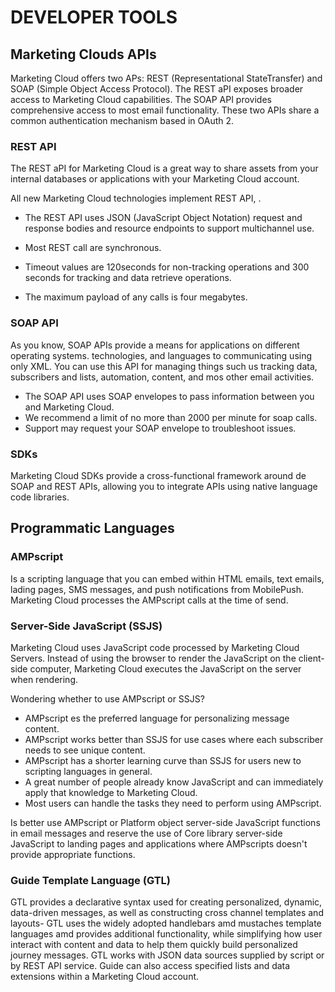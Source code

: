 # DEVELOPER TOOLS

## Marketing Clouds APIs

Marketing Cloud offers two APs: REST (Representational StateTransfer) and SOAP (Simple Object Access Protocol). The REST aPI exposes broader access to Marketing Cloud capabilities. The SOAP API provides comprehensive access to most email functionality. These two APIs share a common authentication mechanism based in OAuth 2.

### REST API

The REST aPI for Marketing Cloud is a great way to share assets from your internal databases or applications with your Marketing Cloud account.

All new Marketing Cloud technologies implement REST API, .

* The REST API uses JSON (JavaScript Object Notation) request and response bodies and resource endpoints to support multichannel use.

* Most REST call are synchronous.

* Timeout values are 120seconds for non-tracking operations and 300 seconds for tracking and data retrieve operations.

* The maximum payload of any calls is four megabytes.


### SOAP API

As you know, SOAP APIs provide a means for applications on different operating systems. technologies, and languages to communicating using only XML. You can use this API for managing things such us tracking data, subscribers and lists, automation, content, and mos other email activities.

* The SOAP API uses SOAP envelopes to pass information between you and Marketing Cloud.
* We recommend a limit of no more than 2000 per minute for soap calls.
* Support may request your SOAP envelope to troubleshoot issues.


### SDKs

Marketing Cloud SDKs provide a cross-functional framework around de SOAP and REST APIs, allowing you to integrate APIs using native language code libraries.

## Programmatic Languages

### AMPscript

Is a scripting language that you can embed within HTML emails, text emails, lading pages, SMS messages, and push notifications from MobilePush. Marketing Cloud processes the AMPscript calls at the time of send.

### Server-Side JavaScript (SSJS)

Marketing Cloud uses JavaScript code processed by Marketing Cloud Servers. Instead of using the browser to render the JavaScript on the client-side computer, Marketing Cloud executes the JavaScript on the server when rendering.

Wondering whether to use AMPscript or SSJS?

* AMPscript es the preferred language for personalizing message content. 
* AMPscript works better than SSJS for use cases where each subscriber needs to see unique content.
* AMPscript has a shorter learning curve than SSJS for users new to scripting languages in general.
* A great number of people already know JavaScript and can immediately apply that knowledge to Marketing Cloud.
* Most users can handle the tasks they need to perform using AMPscript.

Is better use AMPscript or Platform object server-side JavaScript functions in email messages and reserve the use of Core library server-side JavaScript to landing pages and applications where AMPscripts doesn't provide appropriate functions.

### Guide Template Language (GTL)

GTL provides a declarative syntax used for creating personalized, dynamic, data-driven messages, as well as constructing cross channel templates and layouts- GTL uses the widely adopted handlebars amd mustaches template languages amd provides additional functionality, while simplifying how user interact with content and data to help them quickly build personalized journey messages. GTL works with JSON data sources supplied by script or by REST API service. Guide can also access specified lists and data extensions within a Marketing Cloud account.



